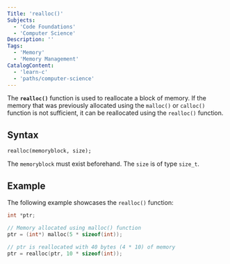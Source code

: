 ```yaml
---
Title: 'realloc()'
Subjects:
  - 'Code Foundations'
  - 'Computer Science'
Description: ''
Tags:
  - 'Memory'
  - 'Memory Management'
CatalogContent:
  - 'learn-c'
  - 'paths/computer-science'
---
```


The **`realloc()`** function is used to reallocate a block of memory. If the memory that was previously allocated using the `malloc()` or `calloc()` function is not sufficient, it can be reallocated using the `realloc()` function.

## Syntax

```pseudo
realloc(memoryblock, size);
```

The `memoryblock` must exist beforehand. The `size` is of type `size_t`.

## Example

The following example showcases the `realloc()` function:

```c
int *ptr;

// Memory allocated using malloc() function
ptr = (int*) malloc(5 * sizeof(int));

// ptr is reallocated with 40 bytes (4 * 10) of memory
ptr = realloc(ptr, 10 * sizeof(int));
```
